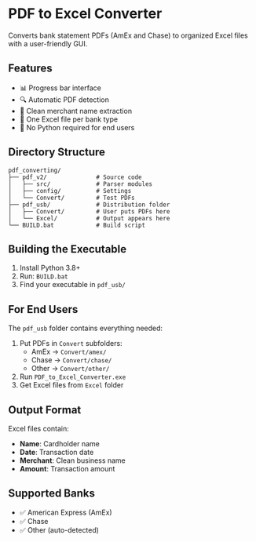 # PDF to Excel Converter

Converts bank statement PDFs (AmEx and Chase) to organized Excel files with a user-friendly GUI.

## Features
- 📊 Progress bar interface
- 🔍 Automatic PDF detection
- 🏪 Clean merchant name extraction
- 📁 One Excel file per bank type
- 🚀 No Python required for end users

## Directory Structure
```
pdf_converting/
├── pdf_v2/              # Source code
│   ├── src/             # Parser modules
│   ├── config/          # Settings
│   └── Convert/         # Test PDFs
├── pdf_usb/             # Distribution folder
│   ├── Convert/         # User puts PDFs here
│   └── Excel/           # Output appears here
└── BUILD.bat            # Build script
```

## Building the Executable
1. Install Python 3.8+
2. Run: `BUILD.bat`
3. Find your executable in `pdf_usb/`

## For End Users
The `pdf_usb` folder contains everything needed:
1. Put PDFs in `Convert` subfolders:
   - AmEx → `Convert/amex/`
   - Chase → `Convert/chase/`
   - Other → `Convert/other/`
2. Run `PDF_to_Excel_Converter.exe`
3. Get Excel files from `Excel` folder

## Output Format
Excel files contain:
- **Name**: Cardholder name
- **Date**: Transaction date
- **Merchant**: Clean business name  
- **Amount**: Transaction amount

## Supported Banks
- ✅ American Express (AmEx)
- ✅ Chase
- ✅ Other (auto-detected)